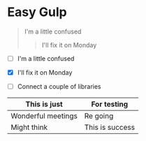 # Easy Gulp

>I'm a little confused
>>I'll fix it on Monday

- [ ] I'm a little confused
- [x] I'll fix it on Monday
- [ ] Connect a couple of libraries


| This is just | For testing |
| ----------- | ----------- |
| Wonderful meetings  | Re going   |
| Might think    | This is success   |
